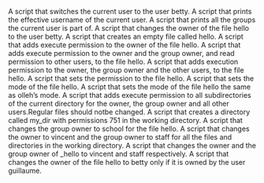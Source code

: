 A script that switches the current user to the user betty.
A script that prints the effective username of the current user.
A script that prints all the groups the current user is part of.
A script that changes the owner of the file hello to the user betty.
A script that creates an empty file called hello.
A script that adds execute permission to the owner of the file hello.
A script that adds execute permission to the owner and the group owner, and read permission to other users, to the file hello.
A script that adds execution permission to the owner, the group owner and the other users, to the file hello.
A script that sets the permission to the file hello.
A script that sets the mode of the file hello.
A script that sets the mode of the file hello the same as olleh’s mode.
A script that adds execute permission to all subdirectories of the current directory for the owner, the group owner and all other users.Regular files should notbe changed.
A script that creates a directory called my_dir with permissions 751 in the working directory.
A script that changes the group owner to school for the file hello.
A script that changes the owner to vincent and the group owner to staff
for all the files and directories in the working directory.
A script that changes the owner and the group owner of _hello to vincent and
 staff respectively.
A script that changes the owner of the file hello to betty only if it is owned 
by the user guillaume.
